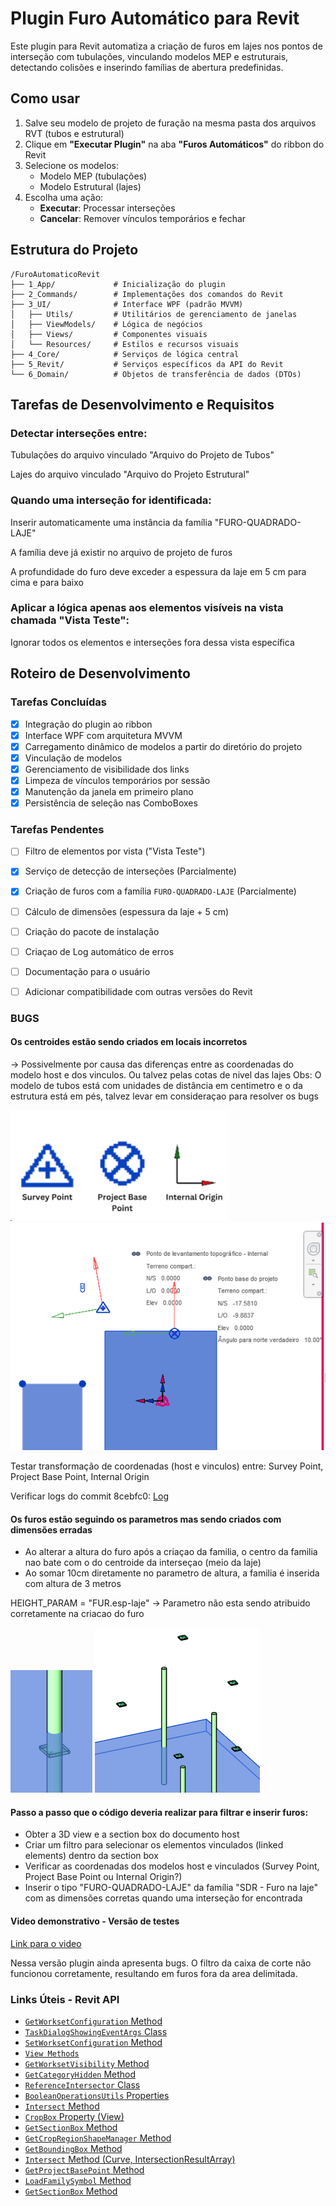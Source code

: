 # Plugin Furo Automático para Revit

Este plugin para Revit automatiza a criação de furos em lajes nos pontos de interseção com tubulações, vinculando modelos MEP e estruturais, detectando colisões e inserindo famílias de abertura predefinidas.

## Como usar
1. Salve seu modelo de projeto de furação na mesma pasta dos arquivos RVT (tubos e estrutural)
2. Clique em **"Executar Plugin"** na aba **"Furos Automáticos"** do ribbon do Revit
3. Selecione os modelos:
   - Modelo MEP (tubulações)
   - Modelo Estrutural (lajes)
4. Escolha uma ação:
   - **Executar**: Processar interseções
   - **Cancelar**: Remover vínculos temporários e fechar

## Estrutura do Projeto
```
/FuroAutomaticoRevit
├── 1_App/             # Inicialização do plugin
├── 2_Commands/        # Implementações dos comandos do Revit
├── 3_UI/              # Interface WPF (padrão MVVM)
│   ├── Utils/         # Utilitários de gerenciamento de janelas
│   ├── ViewModels/    # Lógica de negócios
│   ├── Views/         # Componentes visuais
│   └── Resources/     # Estilos e recursos visuais
├── 4_Core/            # Serviços de lógica central
├── 5_Revit/           # Serviços específicos da API do Revit
└── 6_Domain/          # Objetos de transferência de dados (DTOs)
```


## Tarefas de Desenvolvimento e Requisitos

### Detectar interseções entre:

Tubulações do arquivo vinculado "Arquivo do Projeto de Tubos"

Lajes do arquivo vinculado "Arquivo do Projeto Estrutural"

### Quando uma interseção for identificada:

Inserir automaticamente uma instância da família "FURO-QUADRADO-LAJE"

A família deve já existir no arquivo de projeto de furos

A profundidade do furo deve exceder a espessura da laje em 5 cm para cima e para baixo

### Aplicar a lógica apenas aos elementos visíveis na vista chamada "Vista Teste":

Ignorar todos os elementos e interseções fora dessa vista específica


## Roteiro de Desenvolvimento

### Tarefas Concluídas 
- [x] Integração do plugin ao ribbon
- [x] Interface WPF com arquitetura MVVM
- [x] Carregamento dinâmico de modelos a partir do diretório do projeto
- [x] Vinculação de modelos
- [x] Gerenciamento de visibilidade dos links
- [x] Limpeza de vínculos temporários por sessão
- [x] Manutenção da janela em primeiro plano
- [x] Persistência de seleção nas ComboBoxes

### Tarefas Pendentes 
- [ ] Filtro de elementos por vista ("Vista Teste")
- [x] Serviço de detecção de interseções (Parcialmente)
- [x] Criação de furos com a família `FURO-QUADRADO-LAJE` (Parcialmente)
- [ ] Cálculo de dimensões (espessura da laje + 5 cm)
- [ ] Criação do pacote de instalação
- [ ] Criaçao de Log automático de erros
- [ ] Documentação para o usuário
- [ ] Adicionar compatibilidade com outras versões do Revit


### BUGS

#### Os centroides estão sendo criados em locais incorretos 
-> Possivelmente  por causa das diferenças entre as coordenadas do modelo host e dos vinculos.
Ou talvez pelas cotas de nivel das lajes
Obs: O modelo de tubos está com unidades de distância em centimetro e o da estrutura está em pés, talvez levar em consideraçao para resolver os bugs

![](images/Coord.png)
![](images/Coord2.png)

Testar transformação de coordenadas (host e vinculos) entre:
Survey Point, 
Project Base Point, 
Internal Origin

Verificar logs do commit 8cebfc0: [Log](logs/Debug-Commit-8cebfc0.txt)

#### Os furos estão seguindo os parametros mas sendo criados com dimensões erradas
- Ao alterar a altura do furo após a criaçao da familia, o centro da familia nao bate com o do centroide da interseçao (meio da laje)
- Ao somar 10cm diretamente no parametro de altura, a familia é inserida com altura de 3 metros

HEIGHT_PARAM = "FUR.esp-laje" -> Parametro não esta sendo atribuido corretamente na criacao do furo


![](images/Tubo-Height-Par.png)
![](images/Tubo-Furo.png)


#### Passo a passo que o código deveria realizar para filtrar e inserir furos:
- Obter a 3D view e a section box do documento host
- Criar um filtro para selecionar os elementos vinculados (linked elements) dentro da section box
- Verificar as coordenadas dos modelos host e vinculados (Survey Point, Project Base Point ou Internal Origin?)
- Inserir o tipo "FURO-QUADRADO-LAJE" da família "SDR - Furo na laje" com as dimensões corretas quando uma interseção for encontrada

#### Video demonstrativo - Versão de testes

[Link para o video](https://www.youtube.com/watch?v=-xXK5Q0dqhM)

Nessa versão plugin ainda apresenta bugs. 
O filtro da caixa de corte não funcionou corretamente, resultando em furos fora da area delimitada.


### Links Úteis - Revit API
- [`GetWorksetConfiguration` Method](https://www.revitapidocs.com/2023/eefef6f4-0892-4bb5-8840-5e99aebc65c9.htm)
- [`TaskDialogShowingEventArgs` Class](https://www.revitapidocs.com/2023/96cc0900-708b-5a2c-8d07-b2596ec20700.htm)
- [`SetWorksetConfiguration` Method](https://www.revitapidocs.com/2023/8e0fe0c5-3dd9-806b-6e0d-d42f8d498be2.htm)
- [`View Methods`](https://www.revitapidocs.com/2023/2d37a7c0-7734-3b5b-9f80-c18d38e82ea8.htm)
- [`GetWorksetVisibility` Method](https://www.revitapidocs.com/2023/1c37557b-9bd4-12e2-dffb-c3a25cf9a375.htm)
- [`GetCategoryHidden` Method](https://www.revitapidocs.com/2023/52ce4cea-6f27-9e85-f82a-115e308eebfc.htm)
- [`ReferenceIntersector` Class](https://www.revitapidocs.com/2023/36f82b40-1065-2305-e260-18fc618e756f.htm)
- [`BooleanOperationsUtils` Properties](https://www.revitapidocs.com/2023/89cb7975-cc76-65ba-b996-bcb78d12161a.htm)
- [`Intersect` Method](https://www.revitapidocs.com/2023/570fb842-cac3-83f5-1ab9-621e55186ead.htm)
- [`CropBox` Property (View)](https://www.revitapidocs.com/2023/d6246051-ecfb-7388-0429-6ed65de72638.htm)
- [`GetSectionBox` Method](https://www.revitapidocs.com/2023/1563dc0f-db89-526d-340b-cdee72e3d254.htm)
- [`GetCropRegionShapeManager` Method](https://www.revitapidocs.com/2023/e2f53728-9b72-227a-f585-9dccf6d79d9f.htm)
- [`GetBoundingBox` Method](https://www.revitapidocs.com/2022/32e76eb1-e305-ead5-0b3b-9eb15891c957.htm?section=seeAlsoToggle)
- [`Intersect` Method (Curve, IntersectionResultArray)](https://www.revitapidocs.com/2023/570fb842-cac3-83f5-1ab9-621e55186ead.htm)
- [`GetProjectBasePoint` Method](https://www.revitapidocs.com/2022/fa70b69b-0339-15d9-7549-fafdb442f756.htm)
- [`LoadFamilySymbol` Method](https://www.revitapidocs.com/2023/78c15d1f-7c29-29bf-7b55-e416b21cb16b.htm)
- [`GetSectionBox` Method](https://www.revitapidocs.com/2023/1563dc0f-db89-526d-340b-cdee72e3d254.htm)